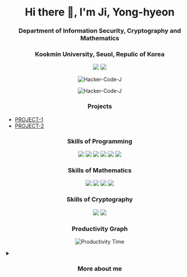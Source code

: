 <!-- Replace YOUR-USERNAME with your actual Github username -->

<h1 align="center"> Hi there 👋, I'm Ji, Yong-hyeon </h1>
<h3 align="center"> Department of Information Security, Cryptography and Mathematics</h3>
<h3 align="center"> Kookmin University, Seuol, Repulic of Korea </h3>

<p align="center">
  <a href="https://www.linkedin.com/in/yong-hyeon-ji"><img src="https://img.shields.io/badge/-LinkedIn-blue?style=flat&logo=Linkedin&logoColor=white"></a>
  <a href="mailto:hacker3740@gmail.com"><img src="https://img.shields.io/badge/-Email-D14836?style=flat&logo=Gmail&logoColor=white"></a>
</p>

<p align="center"> 
  <img src="https://github-readme-stats.vercel.app/api?username=Hacker-Code-J&show_icons=true&theme=radical" alt="Hacker-Code-J" />
</p>

<p align="center"> 
  <img src="https://github-readme-streak-stats.herokuapp.com/?user=Hacker-Code-J&theme=radical" alt="Hacker-Code-J" />
</p>

<h3 align="center"> Projects </h3>

<ul>
  <li><a href="https://github.com/Hacker-Code-J/PROJECT-1">PROJECT-1</a></li>
  <li><a href="https://github.com/Hacker-Code-J/PROJECT-2">PROJECT-2</a></li>
</ul>

<h3 align="center"> Skills of Programming </h3>

<p align="center">
  <img src="https://img.shields.io/badge/-LaTeX-008080?style=flat&logo=LaTeX&logoColor=white">
  <img src="https://img.shields.io/badge/-C-A8B9CC?style=flat&logo=C&logoColor=black">
  <img src="https://img.shields.io/badge/-SageMath-800442?style=flat&logo=Python&logoColor=white">
  <img src="https://img.shields.io/badge/-Python-3776AB?style=flat&logo=Python&logoColor=white">
  <img src="https://img.shields.io/badge/-Manim-FF69B4?style=flat&logo=Python&logoColor=white">
  <img src="https://img.shields.io/badge/-Haskell-5D4F85?style=flat&logo=Haskell&logoColor=white">
</p>

<h3 align="center"> Skills of Mathematics</h3>

<p align="center">
  <img src="https://img.shields.io/badge/Number%20Theory-9370DB?style=flat">
  <img src="https://img.shields.io/badge/Abstract%20Algebra-48D1CC?style=flat">
  <img src="https://img.shields.io/badge/Linear%20Algebra-FFA07A?style=flat">
  <img src="https://img.shields.io/badge/Probability%20Theory-FFD700?style=flat">
</p>

<h3 align="center"> Skills of Cryptography</h3>

<p align="center">
  <img src="https://img.shields.io/badge/Public%20Key%20Cryptography-20B2AA?style=flat">
  <img src="https://img.shields.io/badge/Quantum%20Cryptography-BA55D3?style=flat">
</p>

<h3 align="center"> Productivity Graph </h3>

<p align="center">
  <img src="https://github.com/Hacker-Code-J/Hacker-Code-J/blob/main/images/PRODUCTIVE_TIME.svg" alt="Productivity Time">
</p>

<details>
<summary><h3 align="center">More about me</h3></summary>

<h3 align="center"> About </h3>

<p>Additional information about you or your work.</p>

<h3 align="center"> Contact </h3>

<ul>
  <li>Email: hacker3740@gmail.com</li>
  <li>LinkedIn: <a href="https://www.linkedin.com/in/Hacker-Code-J/">Hacker-Code-J</a></li>
</ul>

</details>
